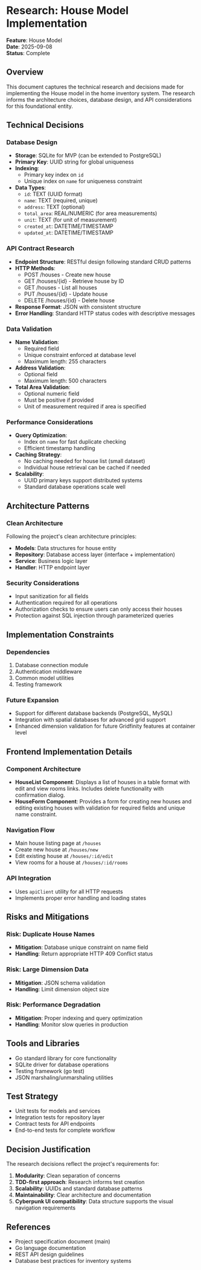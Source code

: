 # Research: House Model Implementation

**Feature**: House Model  
**Date**: 2025-09-08  
**Status**: Complete

## Overview
This document captures the technical research and decisions made for implementing the House model in the home inventory system. The research informs the architecture choices, database design, and API considerations for this foundational entity.

## Technical Decisions

### Database Design
- **Storage**: SQLite for MVP (can be extended to PostgreSQL)
- **Primary Key**: UUID string for global uniqueness
- **Indexing**: 
  - Primary key index on `id`
  - Unique index on `name` for uniqueness constraint
- **Data Types**:
  - `id`: TEXT (UUID format)
  - `name`: TEXT (required, unique)
  - `address`: TEXT (optional)
  - `total_area`: REAL/NUMERIC (for area measurements)
  - `unit`: TEXT (for unit of measurement)
  - `created_at`: DATETIME/TIMESTAMP
  - `updated_at`: DATETIME/TIMESTAMP

### API Contract Research
- **Endpoint Structure**: RESTful design following standard CRUD patterns
- **HTTP Methods**:
  - POST /houses - Create new house
  - GET /houses/{id} - Retrieve house by ID
  - GET /houses - List all houses
  - PUT /houses/{id} - Update house
  - DELETE /houses/{id} - Delete house
- **Response Format**: JSON with consistent structure
- **Error Handling**: Standard HTTP status codes with descriptive messages

### Data Validation
- **Name Validation**:
  - Required field
  - Unique constraint enforced at database level
  - Maximum length: 255 characters
- **Address Validation**:
  - Optional field
  - Maximum length: 500 characters
- **Total Area Validation**:
  - Optional numeric field
  - Must be positive if provided
  - Unit of measurement required if area is specified

### Performance Considerations
- **Query Optimization**: 
  - Index on `name` for fast duplicate checking
  - Efficient timestamp handling
- **Caching Strategy**: 
  - No caching needed for house list (small dataset)
  - Individual house retrieval can be cached if needed
- **Scalability**:
  - UUID primary keys support distributed systems
  - Standard database operations scale well

## Architecture Patterns

### Clean Architecture
Following the project's clean architecture principles:
- **Models**: Data structures for house entity
- **Repository**: Database access layer (interface + implementation)
- **Service**: Business logic layer
- **Handler**: HTTP endpoint layer

### Security Considerations
- Input sanitization for all fields
- Authentication required for all operations
- Authorization checks to ensure users can only access their houses
- Protection against SQL injection through parameterized queries

## Implementation Constraints

### Dependencies
1. Database connection module
2. Authentication middleware
3. Common model utilities
4. Testing framework

### Future Expansion
- Support for different database backends (PostgreSQL, MySQL)
- Integration with spatial databases for advanced grid support
- Enhanced dimension validation for future Gridfinity features at container level

## Frontend Implementation Details

### Component Architecture
- **HouseList Component**: Displays a list of houses in a table format with edit and view rooms links. Includes delete functionality with confirmation dialog.
- **HouseForm Component**: Provides a form for creating new houses and editing existing houses with validation for required fields and unique name constraint.

### Navigation Flow
- Main house listing page at `/houses`
- Create new house at `/houses/new` 
- Edit existing house at `/houses/:id/edit`
- View rooms for a house at `/houses/:id/rooms`

### API Integration
- Uses `apiClient` utility for all HTTP requests
- Implements proper error handling and loading states

## Risks and Mitigations

### Risk: Duplicate House Names
- **Mitigation**: Database unique constraint on name field
- **Handling**: Return appropriate HTTP 409 Conflict status

### Risk: Large Dimension Data
- **Mitigation**: JSON schema validation
- **Handling**: Limit dimension object size

### Risk: Performance Degradation
- **Mitigation**: Proper indexing and query optimization
- **Handling**: Monitor slow queries in production

## Tools and Libraries
- Go standard library for core functionality
- SQLite driver for database operations
- Testing framework (go test)
- JSON marshaling/unmarshaling utilities

## Test Strategy
- Unit tests for models and services
- Integration tests for repository layer
- Contract tests for API endpoints
- End-to-end tests for complete workflow

## Decision Justification
The research decisions reflect the project's requirements for:
1. **Modularity**: Clean separation of concerns
2. **TDD-first approach**: Research informs test creation
3. **Scalability**: UUIDs and standard database patterns
4. **Maintainability**: Clear architecture and documentation
5. **Cyberpunk UI compatibility**: Data structure supports the visual navigation requirements

## References
- Project specification document (main)
- Go language documentation
- REST API design guidelines
- Database best practices for inventory systems
